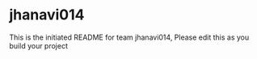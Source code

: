# jhanavi014
This is the initiated README for team jhanavi014, Please edit this as you build your project
